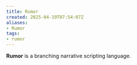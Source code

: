```yaml
---
title: Rumor
created: 2025-04-19T07:54:07Z
aliases:
- Rumor
tags:
- rumor
---
```


**Rumor** is a branching narrative scripting language.

